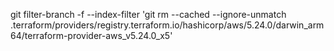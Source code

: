 git filter-branch -f --index-filter 'git rm --cached --ignore-unmatch .terraform/providers/registry.terraform.io/hashicorp/aws/5.24.0/darwin_arm64/terraform-provider-aws_v5.24.0_x5'